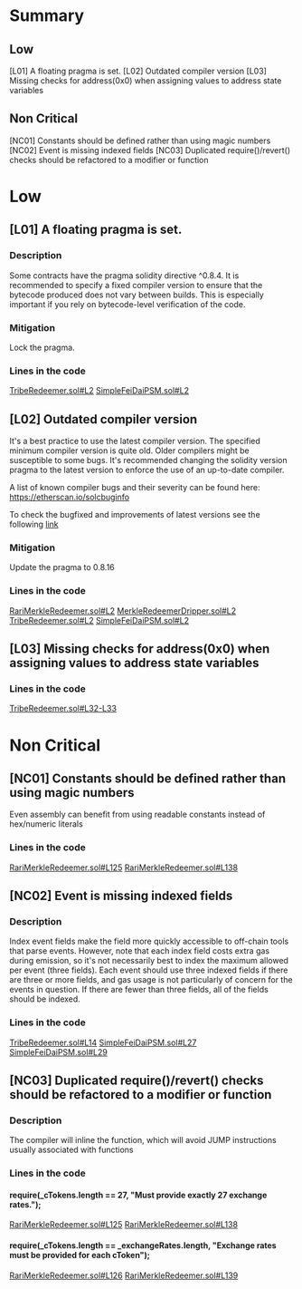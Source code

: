 # Summary
## Low
[L01] A floating pragma is set.
[L02] Outdated compiler version
[L03] Missing checks for address(0x0) when assigning values to address state variables

## Non Critical
[NC01] Constants should be defined rather than using magic numbers
[NC02] Event is missing indexed fields
[NC03] Duplicated require()/revert() checks should be refactored to a modifier or function

# Low
## [L01] A floating pragma is set.
### Description
Some contracts have the pragma solidity directive ^0.8.4. It is recommended to specify a fixed compiler version to ensure that the bytecode produced 
does not vary between builds. 
This is especially important if you rely on bytecode-level verification of the code.

### Mitigation
Lock the pragma.

### Lines in the code
[TribeRedeemer.sol#L2](https://github.com/code-423n4/2022-09-tribe/blob/769b0586b4975270b669d7d1581aa5672d6999d5/contracts/shutdown/redeem/TribeRedeemer.sol#L2)
[SimpleFeiDaiPSM.sol#L2](https://github.com/code-423n4/2022-09-tribe/blob/769b0586b4975270b669d7d1581aa5672d6999d5/contracts/peg/SimpleFeiDaiPSM.sol#L2)

## [L02] Outdated compiler version
It's a best practice to use the latest compiler version.
The specified minimum compiler version is quite old. Older compilers might be susceptible to some bugs. 
It's recommended changing the solidity version pragma to the latest version to enforce the use of an up-to-date compiler.

A list of known compiler bugs and their severity can be found here: https://etherscan.io/solcbuginfo

To check the bugfixed and improvements of latest versions see the following [link](https://github.com/ethereum/solidity/releases)

### Mitigation
Update the pragma to 0.8.16

### Lines in the code
[RariMerkleRedeemer.sol#L2](https://github.com/code-423n4/2022-09-tribe/blob/769b0586b4975270b669d7d1581aa5672d6999d5/contracts/shutdown/fuse/RariMerkleRedeemer.sol#L2)
[MerkleRedeemerDripper.sol#L2](https://github.com/code-423n4/2022-09-tribe/blob/769b0586b4975270b669d7d1581aa5672d6999d5/contracts/shutdown/fuse/MerkleRedeemerDripper.sol#L2)
[TribeRedeemer.sol#L2](https://github.com/code-423n4/2022-09-tribe/blob/769b0586b4975270b669d7d1581aa5672d6999d5/contracts/shutdown/redeem/TribeRedeemer.sol#L2)
[SimpleFeiDaiPSM.sol#L2](https://github.com/code-423n4/2022-09-tribe/blob/769b0586b4975270b669d7d1581aa5672d6999d5/contracts/peg/SimpleFeiDaiPSM.sol#L2)

## [L03] Missing checks for address(0x0) when assigning values to address state variables

### Lines in the code
[TribeRedeemer.sol#L32-L33](https://github.com/code-423n4/2022-09-tribe/blob/769b0586b4975270b669d7d1581aa5672d6999d5/contracts/shutdown/redeem/TribeRedeemer.sol#L32-L33)

# Non Critical
## [NC01] Constants should be defined rather than using magic numbers
Even assembly can benefit from using readable constants instead of hex/numeric literals

### Lines in the code
[RariMerkleRedeemer.sol#L125](https://github.com/code-423n4/2022-09-tribe/blob/769b0586b4975270b669d7d1581aa5672d6999d5/contracts/shutdown/fuse/RariMerkleRedeemer.sol#L125)
[RariMerkleRedeemer.sol#L138](https://github.com/code-423n4/2022-09-tribe/blob/769b0586b4975270b669d7d1581aa5672d6999d5/contracts/shutdown/fuse/RariMerkleRedeemer.sol#L138)


## [NC02] Event is missing indexed fields
### Description
Index event fields make the field more quickly accessible to off-chain tools that parse events. 
However, note that each index field costs extra gas during emission, so it's not necessarily best to index the maximum allowed per event (three fields). 
Each event should use three indexed fields if there are three or more fields, and gas usage is not particularly of concern for the events in question. 
If there are fewer than three fields, all of the fields should be indexed.

### Lines in the code
[TribeRedeemer.sol#L14](https://github.com/code-423n4/2022-09-tribe/blob/769b0586b4975270b669d7d1581aa5672d6999d5/contracts/shutdown/redeem/TribeRedeemer.sol#L14)
[SimpleFeiDaiPSM.sol#L27](https://github.com/code-423n4/2022-09-tribe/blob/769b0586b4975270b669d7d1581aa5672d6999d5/contracts/peg/SimpleFeiDaiPSM.sol#L27)
[SimpleFeiDaiPSM.sol#L29](https://github.com/code-423n4/2022-09-tribe/blob/769b0586b4975270b669d7d1581aa5672d6999d5/contracts/peg/SimpleFeiDaiPSM.sol#L29)

## [NC03] Duplicated require()/revert() checks should be refactored to a modifier or function
### Description
The compiler will inline the function, which will avoid JUMP instructions usually associated with functions

### Lines in the code
#### require(_cTokens.length == 27, "Must provide exactly 27 exchange rates.");
[RariMerkleRedeemer.sol#L125](https://github.com/code-423n4/2022-09-tribe/blob/769b0586b4975270b669d7d1581aa5672d6999d5/contracts/shutdown/fuse/RariMerkleRedeemer.sol#L125)
[RariMerkleRedeemer.sol#L138](https://github.com/code-423n4/2022-09-tribe/blob/769b0586b4975270b669d7d1581aa5672d6999d5/contracts/shutdown/fuse/RariMerkleRedeemer.sol#L138)

#### require(_cTokens.length == _exchangeRates.length, "Exchange rates must be provided for each cToken");
[RariMerkleRedeemer.sol#L126](https://github.com/code-423n4/2022-09-tribe/blob/769b0586b4975270b669d7d1581aa5672d6999d5/contracts/shutdown/fuse/RariMerkleRedeemer.sol#L126)
[RariMerkleRedeemer.sol#L139](https://github.com/code-423n4/2022-09-tribe/blob/769b0586b4975270b669d7d1581aa5672d6999d5/contracts/shutdown/fuse/RariMerkleRedeemer.sol#L139)
